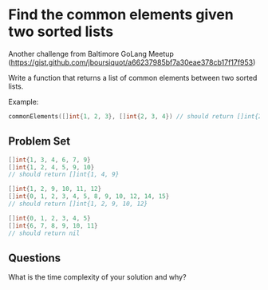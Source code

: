 # Find the common elements given two sorted lists

Another challenge from Baltimore GoLang Meetup (https://gist.github.com/jboursiquot/a66237985bf7a30eae378cb17f17f953)

Write a function that returns a list of common elements between two sorted lists.

Example:

```go
commonElements([]int{1, 2, 3}, []int{2, 3, 4}) // should return []int{2, 3}
```

## Problem Set

```go
[]int{1, 3, 4, 6, 7, 9}
[]int{1, 2, 4, 5, 9, 10}
// should return []int{1, 4, 9}

[]int{1, 2, 9, 10, 11, 12}
[]int{0, 1, 2, 3, 4, 5, 8, 9, 10, 12, 14, 15}
// should return []int{1, 2, 9, 10, 12}

[]int{0, 1, 2, 3, 4, 5}
[]int{6, 7, 8, 9, 10, 11}
// should return nil
```

## Questions

What is the time complexity of your solution and why?
